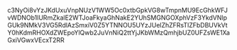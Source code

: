 c3NyOi8vYzJKdUxuVnpNUzV1WW5Oc0xtbGpkVG8wTmpnMU9EcGhkWFJvWDNOb1lURmZkalE2WTJoaFkyaGhNakE2YUhSMGNGOXphVzF3YkdVNlpGUk9NMkV3VG5RdlAzSmxiV0Z5YTNNOU5UYzJUelZhZFRsTlZFbDBUVkVtY0hKdmRHOXdZWEpoYlQwb2JuVnNiQ2ttYjJKbWMzQmhjbUZ0UFZsWE1XaGxiVGwxVEcxT2RR

